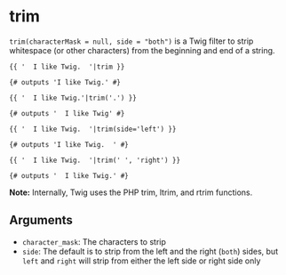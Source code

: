 # trim

`trim(characterMask = null, side = "both")` is a Twig filter to strip whitespace (or other characters) from the
beginning and end of a string.

```twig
{{ '  I like Twig.  '|trim }}

{# outputs 'I like Twig.' #}

{{ '  I like Twig.'|trim('.') }}

{# outputs '  I like Twig' #}

{{ '  I like Twig.  '|trim(side='left') }}

{# outputs 'I like Twig.  ' #}

{{ '  I like Twig.  '|trim(' ', 'right') }}

{# outputs '  I like Twig.' #}
```

<p class="note"><strong>Note:</strong> Internally, Twig uses the PHP trim, ltrim, and rtrim functions.</p>

## Arguments

- `character_mask`: The characters to strip
- `side`: The default is to strip from the left and the right (`both`) sides, but `left` and `right` will strip from
  either the left side or right side only
